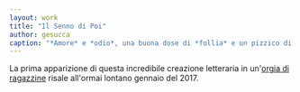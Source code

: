 ```yaml
---
layout: work
title: "Il Senno di Poi"
author: gesucca
caption: "*Amore* e *odio*, una buona dose di *follia* e un pizzico di *perversione*: riuscirà il povero Fabio Fontanelli a recuperare finalmente la ragione, magari *senza farsi ammazzare* nel frattempo? "
---
```


La prima apparizione di questa incredibile creazione letteraria in un'[orgia di ragazzine](https://www.wattpad.com/story/86269459-il-senno-di-poi) risale all'ormai lontano gennaio del 2017.